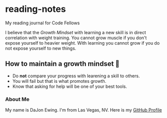 #  reading-notes

My reading journal for Code Fellows 

I believe that the *Growth Mindset* with learning a new skill is in direct correlation with weight training. You cannot grow muscle if you don't expose yourself to heavier weight. With learning you cannot grow if you do not expose yourself to new things.

## How to maintain a growth mindset :muscle: 
* Do **not** compare your progress with learening a skill to others.
* You will fail but that is what promotes growth.
* Know that asking for help will be one of your best tools.

### About Me
My name is DaJon Ewing. I'm from Las Vegas, NV. Here is my [GitHub Profile]()

